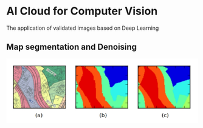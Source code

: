 # AI Cloud for Computer Vision
The application of validated images based on Deep Learning
## Map segmentation and Denoising
![sample](result.jpg)
